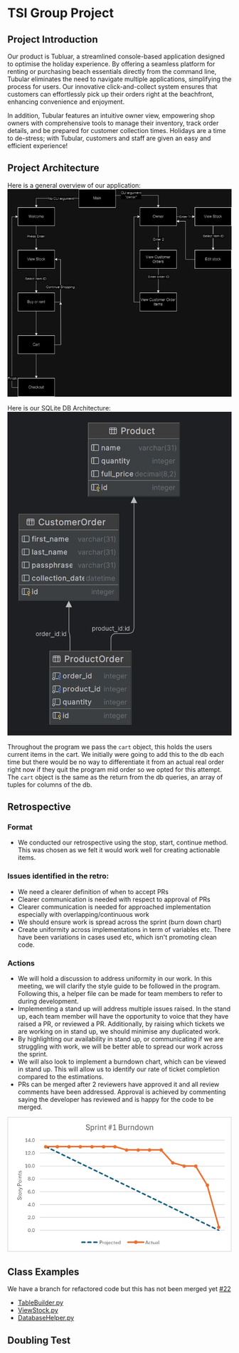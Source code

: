 # TSI Group Project

## Project Introduction
Our product is Tubluar, a streamlined console-based application designed to optimise the holiday experience. By offering a seamless platform for renting or purchasing beach essentials directly from the command line, Tubular eliminates the need to navigate multiple applications, simplifying the process for users. Our innovative click-and-collect system ensures that customers can effortlessly pick up their orders right at the beachfront, enhancing convenience and enjoyment.

In addition, Tubular features an intuitive owner view, empowering shop owners with comprehensive tools to manage their inventory, track order details, and be prepared for customer collection times. Holidays are a time to de-stress; with Tubular, customers and staff are given an easy and efficient experience! 


## Project Architecture
Here is a general overview of our application:
![Overview](resources/architecture.png)

Here is our SQLite DB Architecture:
![Database](resources/database.png)

Throughout the program we pass the `cart` object, this holds the users current items in the cart. We initially were going to add this to the db each time but there would be no way to differentiate it from an actual real order right now if they quit the program mid order so we opted for this attempt. The `cart` object is the same as the return from the db queries, an array of tuples for columns of the db.

## Retrospective
### Format
- We conducted our retrospective using the stop, start, continue method. This was chosen as we felt it would work well for creating actionable items.

### Issues identified in the retro:
- We need a clearer definition of when to accept PRs
- Clearer communication is needed with respect to approval of PRs
- Clearer communication is needed for approached implementation especially with overlapping/continuous work
- We should ensure work is spread across the sprint (burn down chart)
- Create uniformity across implementations in term of variables etc. There have been variations in cases used etc, which isn't promoting clean code.

### Actions
- We will hold a discussion to address uniformity in our work. In this meeting, we will clarify the style guide to be followed in the program. Following this, a helper file can be made for team members to refer to during development.
- Implementing a stand up will address multiple issues raised. In the stand up, each team member will have the opportunity to voice that they have raised a PR, or reviewed a PR. Additionally, by raising which tickets we are working on in stand up, we should minimise any duplicated work.
- By highlighting our availability in stand up, or communicating if we are struggling with work, we will be better able to spread our work across the sprint. 
- We will also look to implement a burndown chart, which can be viewed in stand up. This will allow us to identify our rate of ticket completion compared to the estimations. 
- PRs can be merged after 2 reviewers have approved it and all review comments have been addressed. Approval is achieved by commenting saying the developer has reviewed and is happy for the code to be merged.

![Sprint #1 Burndown](resources/sprint-1-burndown.png)
## Class Examples
We have a branch for refactored code but this has not been merged yet [#22](https://github.com/mmcpp16/tsi-project/issues/22)
- [TableBuilder.py](https://github.com/mmcpp16/tsi-project/blob/main/group_customer/src/utils/TableBuilder.py)
- [ViewStock.py](https://github.com/mmcpp16/tsi-project/blob/main/group_customer/src/ViewStock.py)
- [DatabaseHelper.py](https://github.com/mmcpp16/tsi-project/blob/main/group_customer/src/utils/DatabaseHelper.py)

## Doubling Test
